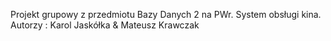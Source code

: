 ﻿Projekt grupowy z przedmiotu Bazy Danych 2 na PWr.
System obsługi kina.
Autorzy : Karol Jaskółka & Mateusz Krawczak